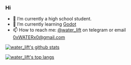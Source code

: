### Hi

- :telescope: I’m currently a high school student.
- :seedling: I’m currently learning [Godot](https://godotengine.org/)
- :mailbox: How to reach me: [@water_lift](https://t.me/water_lift) on telegram or email 0xWATERx0@gmail.com

[![water_lift's github stats](https://github-readme-stats.vercel.app/api?username=AsakuraMizu&show_icons=true)](https://github.com/anuraghazra/github-readme-stats)

[![water_lift's top langs](https://github-readme-stats.vercel.app/api/top-langs/?username=AsakuraMizu&layout=compact)](https://github.com/anuraghazra/github-readme-stats)
